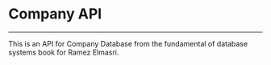 # Company API
____
This is an API for Company Database from the fundamental of database systems book for Ramez Elmasri.

